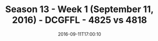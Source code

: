 ---
title: Season 13 - Week 1 (September 11, 2016) - DCGFFL - 4825 vs 4818
teams_score:
- team: 4825
  score:
- team: 4818
  score: 26
mvp: M. Hofberg (Purple); M. Washington (Lime)
game-ball: M. Davis (Purple); N. Kasparek (Lime)
season: 13
week: 1
date: '2016-09-11T17:00:10'
pageid: season-13-week-1-september-11-2016-4825-vs-4818
---